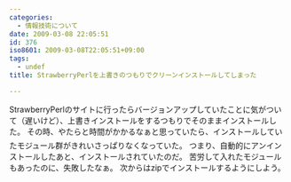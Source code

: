 ```yaml
---
categories:
  - 情報技術について
date: 2009-03-08 22:05:51
id: 376
iso8601: 2009-03-08T22:05:51+09:00
tags:
  - undef
title: StrawberryPerlを上書きのつもりでクリーンインストールしてしまった

---
```


StrawberryPerlのサイトに行ったらバージョンアップしていたことに気がついて（遅いけど）、上書きインストールをするつもりでそのままインストールした。
その時、やたらと時間がかかるなぁ&#133;と思っていたら、インストールしていたモジュール群がきれいさっぱりなくなっていた。
つまり、自動的にアンインストールしたあと、インストールされていたのだ。
苦労して入れたモジュールもあったのに、失敗したなぁ。
次からはzipでインストールするようにしよう。
    	